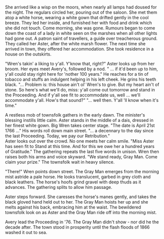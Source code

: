 She arrived like a wisp on the moors, when nearly all lamps had doused for the night. The regulars circled her, pouring out of the saloon. She met them atop a white horse, wearing a white gown that drifted gently in the cool breeze. They led her inside, and furnished her with food and drink which she did not touch. Come morning, she was gone. 
Rumours began to come down the coast of a lady in white seen on the marshes when all other lights had gone out. A patron saint of travellers, a guide over treacherous ground. They called her Aster, after the white marsh flower. 
The next time she arrived in town, they offered her accommodation. She took residence in a house on the outskirts. 

"Wren's takin' a liking to y'all. Y'know that, right?"
Aster looks up from her broom. Her eyes meet Avery's, followed by a nod. 
" ... if it'd been up to him, y'all could stay right here for 'nother 100 years." 
He reaches for a tin of tobacco and stuffs an indulgent helping in his left cheek. He grins his teeth black. 
"... Problem is: this house ain't ol' Wren's to give. But my heart ain't of stone. So here's what we'll do, miss: y'all come out tomorrow and stand in the Proceeding. And if y'all see fit to accommodate us, well ... we'll accommodate y'all. How's that sound?"
"... well then. Y'all 'll know when it's time." 

A restless mob of townsfolk gathers in the early dawn. The minister's blessing instills little calm.  Aster stands in the middle of a dais, dressed in her finest white gown. Big Wren takes center stage.
"The date is April 21st 1766 ..." His words roll down main street. "... a decennary to the day since the last Proceeding. Today, we pay our Retribution."  
Aster looks out over the crowd. No one meets her calm smile.
"Miss Aster has seen fit to Stand at this time. And for this we owe her a hundred years of Gratitude." 
The gathering repeats the last five words in unison.
Wren then raises both his arms and voice skyward. "We stand ready, Gray Man. Come claim your prize." 
The townsfolk wait in heavy silence. 

"There!" Wren points down street. The Gray Man emerges from the morning mist astride a pale horse. He looks translucent, garbed in grey cloth and black leathers. The horse's hoofs grind gravel with deep thuds as it advances. The gathering splits to allow him passage. 

Aster steps forward. She caresses the horse's manes gently, and takes the black gloved hand held out to her. The Gray Man hoists her up and she melts against his back, embracing him at the waist. The bewildered townsfolk look on as Aster and the Gray Man ride off into the morning mist.

Avery lead the Proceeding in '76. The Gray Man didn't show - nor did he the decade after. The town stood in prosperity until the flash floods of 1866 washed it out to sea. 